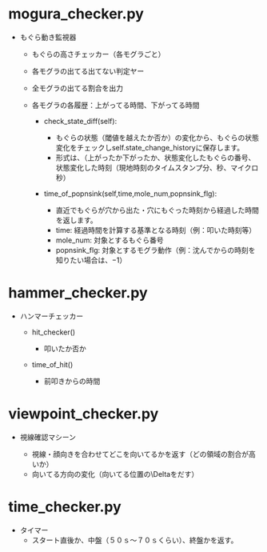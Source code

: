 
# mogura_checker.py

- もぐら動き監視器

  - もぐらの高さチェッカー（各モグラごと）
  - 各モグラの出てる出てない判定ヤー
  - 全モグラの出てる割合を出力
  - 各モグラの各履歴：上がってる時間、下がってる時間

    - check_state_diff(self):

      - もぐらの状態（閾値を越えたか否か）の変化から、もぐらの状態変化をチェックしself.state_change_historyに保存します。
      - 形式は、（上がったか下がったか、状態変化したもぐらの番号、状態変化した時刻（現地時刻のタイムスタンプ分、秒、マイクロ秒）

    - time_of_popnsink(self,time,mole_num,popnsink_flg):

      - 直近でもぐらが穴から出た・穴にもぐった時刻から経過した時間を返します。
      - time: 経過時間を計算する基準となる時刻（例：叩いた時刻等）
      - mole_num: 対象とするもぐら番号
      - popnsink_flg: 対象とするモグラ動作（例：沈んでからの時刻を知りたい場合は、−1）

# hammer_checker.py

- ハンマーチェッカー

  - hit_checker()

    - 叩いたか否か

  - time_of_hit()

    - 前叩きからの時間

# viewpoint_checker.py

- 視線確認マシーン

  - 視線・顔向きを合わせてどこを向いてるかを返す（どの領域の割合が高いか）
  - 向いてる方向の変化（向いてる位置の\Deltaをだす）

# time_checker.py

- タイマー
  - スタート直後か、中盤（５０ｓ〜７０ｓくらい）、終盤かを返す。

